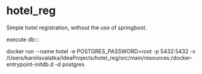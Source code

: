 # hotel_reg
Simple hotel registration, without the use of springboot.


execute db:::

docker run --name hotel -e POSTGRES_PASSWORD=root -p 5432:5432 -v /Users/karolisvalatka/IdeaProjects/hotel_reg/src/main/resources:/docker-entrypoint-initdb.d -d postgres

